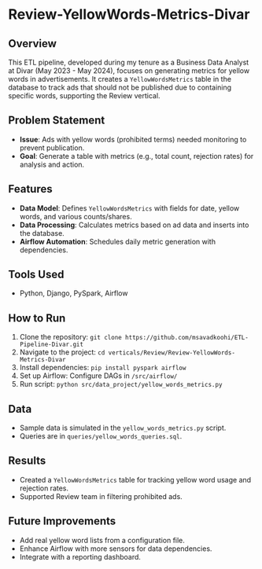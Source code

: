# Review-YellowWords-Metrics-Divar

## Overview
This ETL pipeline, developed during my tenure as a Business Data Analyst at Divar (May 2023 - May 2024), focuses on generating metrics for yellow words in advertisements. It creates a `YellowWordsMetrics` table in the database to track ads that should not be published due to containing specific words, supporting the Review vertical.

## Problem Statement
- **Issue**: Ads with yellow words (prohibited terms) needed monitoring to prevent publication.
- **Goal**: Generate a table with metrics (e.g., total count, rejection rates) for analysis and action.

## Features
- **Data Model**: Defines `YellowWordsMetrics` with fields for date, yellow words, and various counts/shares.
- **Data Processing**: Calculates metrics based on ad data and inserts into the database.
- **Airflow Automation**: Schedules daily metric generation with dependencies.

## Tools Used
- Python, Django, PySpark, Airflow

## How to Run
1. Clone the repository: `git clone https://github.com/msavadkoohi/ETL-Pipeline-Divar.git`
2. Navigate to the project: `cd verticals/Review/Review-YellowWords-Metrics-Divar`
3. Install dependencies: `pip install pyspark airflow`
4. Set up Airflow: Configure DAGs in `/src/airflow/`
5. Run script: `python src/data_project/yellow_words_metrics.py`

## Data
- Sample data is simulated in the `yellow_words_metrics.py` script.
- Queries are in `queries/yellow_words_queries.sql`.

## Results
- Created a `YellowWordsMetrics` table for tracking yellow word usage and rejection rates.
- Supported Review team in filtering prohibited ads.

## Future Improvements
- Add real yellow word lists from a configuration file.
- Enhance Airflow with more sensors for data dependencies.
- Integrate with a reporting dashboard.